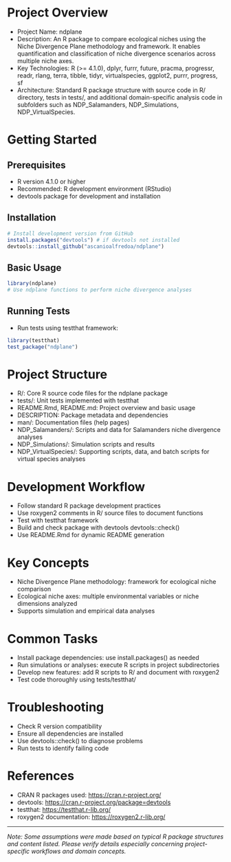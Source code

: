 # Project Overview

- Project Name: ndplane
- Description: An R package to compare ecological niches using the Niche Divergence Plane methodology and framework. It enables quantification and classification of niche divergence scenarios across multiple niche axes.
- Key Technologies: R (>= 4.1.0), dplyr, furrr, future, pracma, progressr, readr, rlang, terra, tibble, tidyr, virtualspecies, ggplot2, purrr, progress, sf
- Architecture: Standard R package structure with source code in R/ directory, tests in tests/, and additional domain-specific analysis code in subfolders such as NDP_Salamanders, NDP_Simulations, NDP_VirtualSpecies.

# Getting Started

## Prerequisites
- R version 4.1.0 or higher
- Recommended: R development environment (RStudio)
- devtools package for development and installation

## Installation
```r
# Install development version from GitHub
install.packages("devtools") # if devtools not installed
devtools::install_github("ascanioalfredoa/ndplane")
```

## Basic Usage
```r
library(ndplane)
# Use ndplane functions to perform niche divergence analyses
```

## Running Tests
- Run tests using testthat framework:
```r
library(testthat)
test_package("ndplane")
```

# Project Structure

- R/: Core R source code files for the ndplane package
- tests/: Unit tests implemented with testthat
- README.Rmd, README.md: Project overview and basic usage
- DESCRIPTION: Package metadata and dependencies
- man/: Documentation files (help pages)
- NDP_Salamanders/: Scripts and data for Salamanders niche divergence analyses
- NDP_Simulations/: Simulation scripts and results
- NDP_VirtualSpecies/: Supporting scripts, data, and batch scripts for virtual species analyses

# Development Workflow

- Follow standard R package development practices
- Use roxygen2 comments in R/ source files to document functions
- Test with testthat framework
- Build and check package with devtools devtools::check()
- Use README.Rmd for dynamic README generation

# Key Concepts

- Niche Divergence Plane methodology: framework for ecological niche comparison
- Ecological niche axes: multiple environmental variables or niche dimensions analyzed
- Supports simulation and empirical data analyses

# Common Tasks

- Install package dependencies: use install.packages() as needed
- Run simulations or analyses: execute R scripts in project subdirectories
- Develop new features: add R scripts to R/ and document with roxygen2
- Test code thoroughly using tests/testthat/

# Troubleshooting

- Check R version compatibility
- Ensure all dependencies are installed
- Use devtools::check() to diagnose problems
- Run tests to identify failing code

# References

- CRAN R packages used: https://cran.r-project.org/
- devtools: https://cran.r-project.org/package=devtools
- testthat: https://testthat.r-lib.org/
- roxygen2 documentation: https://roxygen2.r-lib.org/

---

*Note: Some assumptions were made based on typical R package structures and content listed. Please verify details especially concerning project-specific workflows and domain concepts.*
